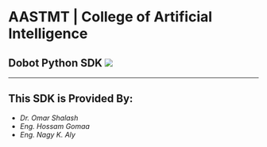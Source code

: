 # AASTMT | College of Artificial Intelligence
## Dobot Python SDK ![](https://img.shields.io/badge/Version-1.0-red)
---
## This SDK is Provided By:
- _Dr. Omar Shalash_
- _Eng. Hossam Gomaa_
- _Eng. Nagy K. Aly_


